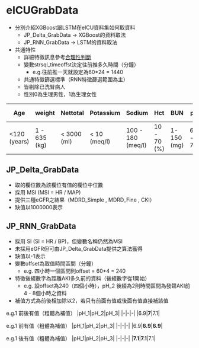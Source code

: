 # eICUGrabData
- 分別介紹XGBoost跟LSTM在eICU資料集如何取資料
  - JP_Delta_GrabData -> XGBoost的資料取法
  - JP_RNN_GrabData -> LSTM的資料取法
- 共通特性
  - 詳細特徵訊息參考[合理性判斷](https://hackmd.io/OJLvqC3NQAO7KF3A54BjiA?both)
  - 變數strsql_timeoffst決定往前推多久時間（分鐘）
      - e.g.往前推一天就設定為60*24 = 1440
  - 共通特徵篩選標準（RNN特徵篩選範圍為主）
  - 皆剔除已洗腎病人
  - 性別0為生理男性，1為生理女性
 
|Age|weight|Nettotal|Potassium|Sodium|Hct|BUN|pH|OI(Oxygon Index)|Temperature|DiastolicBP|SystolicBP|albumin|creatinine|glucose|
|-|-|-|-|-|-|-|-|-|-|-|-|-|-|-|
|<120 (years)|1 - 635 (kg)|< 3000 (ml)|< 10 (meq/l)|100 - 180 (meq/l)|10 - 70 (%)|1-150 (mg)|6.8 - 7.8|100 - 700|33 - 42 (celsius)|30 - 140 (mmHg)|60 - 200 (mmHg)|1 - 10 (g/dl)|0.2 - 10 (mg/dl)|10 - 600 (mg/dl)|
## JP_Delta_GrabData
- 取的欄位數為該欄位有值的欄位中位數
- 採用 MSI (MSI = HR / MAP)
- 提供三種eGFR之結果（MDRD_Simple , MDRD_Fine , CKI）
- 缺值以1000000表示
## JP_RNN_GrabData
- 採用 SI (SI = HR / BP)，但變數名稱仍然為MSI
- 未採用eGFR但可由JP_Delta_GrabData提供之算法獲得
- 缺值以-1表示
- 變數offset為取值時間區間（分鐘）
  - e.g. 四小時一個區間則offset = 60*4 = 240
- 特徵後綴數字為距離AKI多久前的資料（後綴數字從1開始）
  - e.g. 設offset為240（四個小時），pH_2 後綴為2則時間區間為發聲AKI前4 - 8個小時之資料
- 補值方式為前後相加除以2，若只有前面有值或後面有值直接補該值

e.g.1 前後有值（粗體為補值）
|pH_1|pH_2|pH_3|
|-|-|-|
|6.9|**7**|7.1|

e.g.1 前有值（粗體為補值）
|pH_1|pH_2|pH_3|
|-|-|-|
|6.9|**6.9**|**6.9**|

e.g.1 後有值（粗體為補值）
|pH_1|pH_2|pH_3|
|-|-|-|
|**7.1**|**7.1**|7.1|
